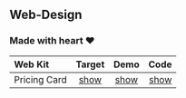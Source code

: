 ## Web-Design
### Made with heart ❤️
| Web Kit      | Target | Demo  | Code |
| :---         | :---:  | :---: | ---: |
| Pricing Card | [show](https://uidesigndaily.com/posts/figma-pricing-card-day-1534) | [show](https://ojhaywood.github.io/web-design/pricing-card/)  | [show](https://github.com/ojhaywood/web-design/blob/master/pricing-card/index.html) |


